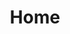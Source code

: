 ---
layout: front
title: Home

slides:
  - title: "I Bambini del Circo Massimo"
    description: "L'avventura di crescere insieme..."
    align: "left"
    img: "img/home/slider/slider-3.jpg"
  - title: "I Bambini del Circo Massimo"
    description: "Accolti come fossero tra le vostre braccia..."
    align: "center"
    img: "img/home/slider/slider-2.jpg"
  - title: "I Bambini del Circo Massimo"
    description: "L'arte di educare..."
    align: "right"
    img: "img/home/slider/slider-1.jpg"


sections:
  - title: "L'asilo"
    link: "#asilo"
    icon: "fa-file-text-o"
  - title: "Galleria"
    link: "#galleria"
    icon: "fa-picture-o"
  - title: "Dove Siamo"
    link: "#dove"
    icon: "fa-map-o"
  - title: "Seguici"
    link: "#facebook"
    icon: "fa-facebook-official"


services:
  - title: Personale Qualificato
    description: L'asilo è gestito da psicologhe ed educatrici professionali.
    icon: "fa-graduation-cap"
  - title: Formazione continua
    description: Il personale segue corsi di aggiornamento di primo soccorso e disostruzione pediatrica, HACCP, sicurezza.
    icon: "fa-pencil"
  - title: Laboratorio di Musica
    description: I bimbi frequentano corsi di musica con metodo Gordon, seguiti da un'insegnante esperta.
    icon: "fa-music"
  - title: Alimentazione sana
    description: I nostri menù sono elaborati da una nutrizionista.
    icon: "fa-cutlery"
  - title: Orari flessibili
    description: Sono previsti diversi orari di uscita per andare incontro alle esigenze delle famiglie.
    icon: "fa-clock-o"
  - title: Corsi di Inglese e Spagnolo
    description: Diventiamo cittadini del mondo! Apprendere una seconda lingua arricchisce e stimola la naturale curiosità dei bambini..
    icon: "fa-flag"
    

teachers:
  - name: Elena Ierace
    description: "Psicologa e Psicoterapeuta della Famiglia"
    picture: "img/home/team/team-1.jpg"
    linkedin: "http://www.linkedin.com"
  - name: Ginevra Papini
    description: "Educatrice Professionale"
    picture: "img/home/team/team-2.jpg"
    linkedin: "http://www.linkedin.com"
  - name: Giulia Papini
    description: "Psicologa e Psicoterapeuta della Famiglia"
    picture: "img/home/team/team-4.jpg"
    linkedin: "http://www.linkedin.com"


---